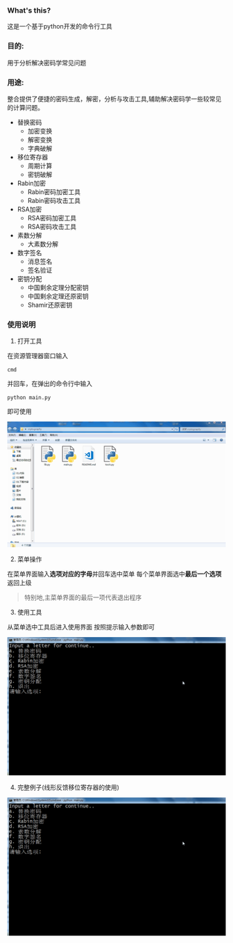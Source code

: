 ### What's this?
这是一个基于python开发的命令行工具

### 目的: 
用于分析解决密码学常见问题

### 用途: 
整合提供了便捷的密码生成，解密，分析与攻击工具,辅助解决密码学一些较常见的计算问题。
* 替换密码
    * 加密变换
    * 解密变换
    * 字典破解
* 移位寄存器
    * 周期计算
    * 密钥破解
* Rabin加密
    * Rabin密码加密工具
    * Rabin密码攻击工具
* RSA加密
    * RSA密码加密工具
    * RSA密码攻击工具
* 素数分解
    * 大素数分解
* 数字签名
    * 消息签名
    * 签名验证
* 密钥分配
    * 中国剩余定理分配密钥
    * 中国剩余定理还原密钥
    * Shamir还原密钥

### 使用说明
1. 打开工具

在资源管理器窗口输入
```
cmd
```
并回车，在弹出的命令行中输入
```
python main.py
```
即可使用

![1.gif](1.gif)

2. 菜单操作

在菜单界面输入**选项对应的字母**并回车选中菜单
每个菜单界面选中**最后一个选项**返回上级
> 特别地,主菜单界面的最后一项代表退出程序

3. 使用工具

从菜单选中工具后进入使用界面
按照提示输入参数即可

![2.gif](2.gif)

4. 完整例子(线形反馈移位寄存器的使用)

![4.gif](4.gif)
